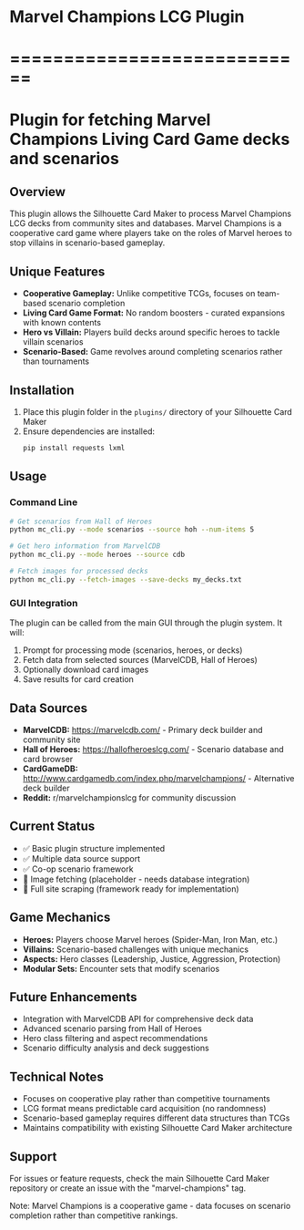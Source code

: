 # Marvel Champions LCG Plugin
# ============================
# Plugin for fetching Marvel Champions Living Card Game decks and scenarios

## Overview
This plugin allows the Silhouette Card Maker to process Marvel Champions LCG decks from community sites and databases. Marvel Champions is a cooperative card game where players take on the roles of Marvel heroes to stop villains in scenario-based gameplay.

## Unique Features
- **Cooperative Gameplay:** Unlike competitive TCGs, focuses on team-based scenario completion
- **Living Card Game Format:** No random boosters - curated expansions with known contents
- **Hero vs Villain:** Players build decks around specific heroes to tackle villain scenarios
- **Scenario-Based:** Game revolves around completing scenarios rather than tournaments

## Installation
1. Place this plugin folder in the `plugins/` directory of your Silhouette Card Maker
2. Ensure dependencies are installed:
   ```bash
   pip install requests lxml
   ```

## Usage

### Command Line
```bash
# Get scenarios from Hall of Heroes
python mc_cli.py --mode scenarios --source hoh --num-items 5

# Get hero information from MarvelCDB
python mc_cli.py --mode heroes --source cdb

# Fetch images for processed decks
python mc_cli.py --fetch-images --save-decks my_decks.txt
```

### GUI Integration
The plugin can be called from the main GUI through the plugin system. It will:
1. Prompt for processing mode (scenarios, heroes, or decks)
2. Fetch data from selected sources (MarvelCDB, Hall of Heroes)
3. Optionally download card images
4. Save results for card creation

## Data Sources
- **MarvelCDB:** https://marvelcdb.com/ - Primary deck builder and community site
- **Hall of Heroes:** https://hallofheroeslcg.com/ - Scenario database and card browser
- **CardGameDB:** http://www.cardgamedb.com/index.php/marvelchampions/ - Alternative deck builder
- **Reddit:** r/marvelchampionslcg for community discussion

## Current Status
- ✅ Basic plugin structure implemented
- ✅ Multiple data source support
- ✅ Co-op scenario framework
- 🔄 Image fetching (placeholder - needs database integration)
- 🔄 Full site scraping (framework ready for implementation)

## Game Mechanics
- **Heroes:** Players choose Marvel heroes (Spider-Man, Iron Man, etc.)
- **Villains:** Scenario-based challenges with unique mechanics
- **Aspects:** Hero classes (Leadership, Justice, Aggression, Protection)
- **Modular Sets:** Encounter sets that modify scenarios

## Future Enhancements
- Integration with MarvelCDB API for comprehensive deck data
- Advanced scenario parsing from Hall of Heroes
- Hero class filtering and aspect recommendations
- Scenario difficulty analysis and deck suggestions

## Technical Notes
- Focuses on cooperative play rather than competitive tournaments
- LCG format means predictable card acquisition (no randomness)
- Scenario-based gameplay requires different data structures than TCGs
- Maintains compatibility with existing Silhouette Card Maker architecture

## Support
For issues or feature requests, check the main Silhouette Card Maker repository or create an issue with the "marvel-champions" tag.

Note: Marvel Champions is a cooperative game - data focuses on scenario completion rather than competitive rankings.
